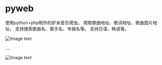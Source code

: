 # pyweb
使用python+php制作的虾米音乐爬虫。
爬取歌曲地址、歌词地址、歌曲图片地址。
支持搜索歌曲名、歌手名、专辑名等。
支持日语、韩语等。

![Image text](https://raw.githubusercontent.com/jenifly/pyweb/master/img/001.png)

....

![Image text](https://raw.githubusercontent.com/jenifly/pyweb/master/img/002.png)

